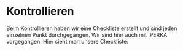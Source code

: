 # Kontrollieren
Beim Kontrollieren haben wir eine Checkliste erstellt und sind jeden einzelnen Punkt durchgegangen. Wir sind hier auch mit IPERKA vorgegangen. Hier sieht man unsere Checkliste:
